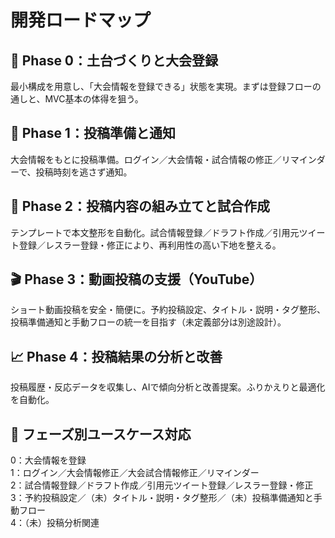 # 開発ロードマップ

## 🌱 Phase 0：土台づくりと大会登録
最小構成を用意し、「大会情報を登録できる」状態を実現。まずは登録フローの通しと、MVC基本の体得を狙う。

## 🚀 Phase 1：投稿準備と通知
大会情報をもとに投稿準備。ログイン／大会情報・試合情報の修正／リマインダーで、投稿時刻を逃さず通知。

## 🧩 Phase 2：投稿内容の組み立てと試合作成
テンプレートで本文整形を自動化。試合情報登録／ドラフト作成／引用元ツイート登録／レスラー登録・修正により、再利用性の高い下地を整える。

## 🎬 Phase 3：動画投稿の支援（YouTube）
ショート動画投稿を安全・簡便に。予約投稿設定、タイトル・説明・タグ整形、投稿準備通知と手動フローの統一を目指す（未定義部分は別途設計）。

## 📈 Phase 4：投稿結果の分析と改善
投稿履歴・反応データを収集し、AIで傾向分析と改善提案。ふりかえりと最適化を自動化。

## 🌇 フェーズ別ユースケース対応
0：大会情報を登録  
1：ログイン／大会情報修正／大会試合情報修正／リマインダー  
2：試合情報登録／ドラフト作成／引用元ツイート登録／レスラー登録・修正  
3：予約投稿設定／（未）タイトル・説明・タグ整形／（未）投稿準備通知と手動フロー  
4：（未）投稿分析関連
                                                                                                                                                                                                                                                                                                                                                                                                                      